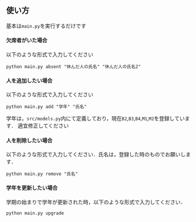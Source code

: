 ## 使い方
基本は`main.py`を実行するだけです

#### 欠席者がいた場合
以下のような形式で入力してください
```
python main.py absent "休んだ人の氏名" "休んだ人の氏名2"
```

#### 人を追加したい場合
以下のような形式で入力してください
```
python main.py add "学年" "氏名"
```
学年は，`src/models.py`内にて定義しており，現在`B2`,`B3`,`B4`,`M1`,`M2`を登録しています．
適宜修正してください

#### 人を削除したい場合
以下のような形式で入力してください．氏名は，登録した時のものでお願いします．
```
python main.py remove "氏名"
```

#### 学年を更新したい場合
学期の始まりで学年が更新された時，以下のような形式で入力してください．
```
python main.py upgrade
```
